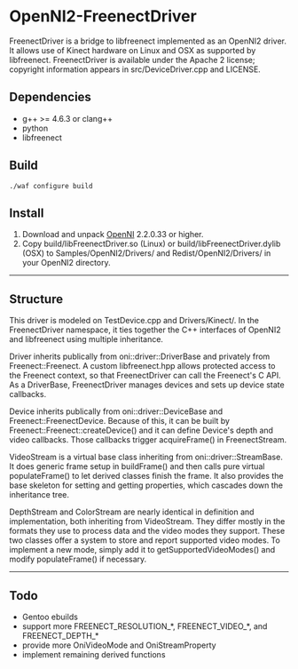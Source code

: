 OpenNI2-FreenectDriver
======================

FreenectDriver is a bridge to libfreenect implemented as an OpenNI2 driver. It allows use of Kinect hardware on Linux and OSX as supported by libfreenect. FreenectDriver is available under the Apache 2 license; copyright information appears in src/DeviceDriver.cpp and LICENSE.

Dependencies
------------
* g++ >= 4.6.3 or clang++
* python
* libfreenect

Build
-----
    ./waf configure build

Install
-------
1. Download and unpack [OpenNI](http://www.openni.org/openni-sdk/) 2.2.0.33 or higher.
2. Copy build/libFreenectDriver.so (Linux) or build/libFreenectDriver.dylib (OSX) to Samples/OpenNI2/Drivers/ and Redist/OpenNI2/Drivers/ in your OpenNI2 directory.

__________________________________________________

Structure
---------
This driver is modeled on TestDevice.cpp and Drivers/Kinect/. In the FreenectDriver namespace, it ties together the C++ interfaces of OpenNI2 and libfreenect using multiple inheritance.

Driver inherits publically from oni::driver::DriverBase and privately from Freenect::Freenect. A custom libfreenect.hpp allows protected access to the Freenect context, so that FreenectDriver can call the Freenect's C API. As a DriverBase, FreenectDriver manages devices and sets up device state callbacks.

Device inherits publically from oni::driver::DeviceBase and Freenect::FreenectDevice. Because of this, it can be built by Freenect::Freenect::createDevice() and it can define Device's depth and video callbacks. Those callbacks trigger acquireFrame() in FreenectStream.

VideoStream is a virtual base class inheriting from oni::driver::StreamBase. It does generic frame setup in buildFrame() and then calls pure virtual populateFrame() to let derived classes finish the frame. It also provides the base skeleton for setting and getting properties, which cascades down the inheritance tree.

DepthStream and ColorStream are nearly identical in definition and implementation, both inheriting from VideoStream. They differ mostly in the formats they use to process data and the video modes they support. These two classes offer a system to store and report supported video modes. To implement a new mode, simply add it to getSupportedVideoModes() and modify populateFrame() if necessary.

__________________________________________________

Todo
----
* Gentoo ebuilds
* support more FREENECT_RESOLUTION_\*, FREENECT_VIDEO_\*, and FREENECT_DEPTH_\*
* provide more OniVideoMode and OniStreamProperty
* implement remaining derived functions
